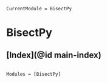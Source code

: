 ```@meta
CurrentModule = BisectPy
```

# BisectPy

## [Index](@id main-index)

```@index
```

```@autodocs
Modules = [BisectPy]
```

